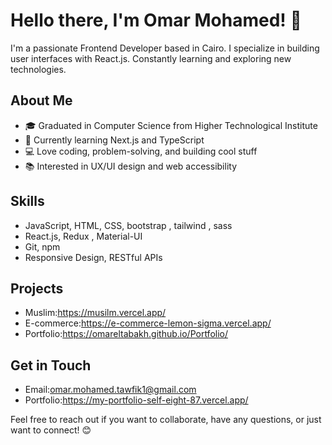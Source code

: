 # Hello there, I'm Omar Mohamed! 👋

I'm a passionate Frontend Developer based in Cairo. I specialize in building user interfaces with React.js. Constantly learning and exploring new technologies.

## About Me


- 🎓 Graduated in Computer Science from  Higher Technological Institute
- 🌱 Currently learning Next.js and TypeScript
- 💻 Love coding, problem-solving, and building cool stuff
- 📚 Interested in UX/UI design and web accessibility

## Skills

- JavaScript, HTML, CSS, bootstrap  , tailwind  , sass
- React.js, Redux , Material-UI 
- Git, npm
-  Responsive Design, RESTful APIs

## Projects

- Muslim:https://musilm.vercel.app/
- E-commerce:https://e-commerce-lemon-sigma.vercel.app/
- Portfolio:https://omareltabakh.github.io/Portfolio/

## Get in Touch

- Email:omar.mohamed.tawfik1@gmail.com
- Portfolio:https://my-portfolio-self-eight-87.vercel.app/

Feel free to reach out if you want to collaborate, have any questions, or just want to connect! 😊
